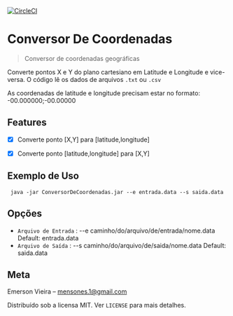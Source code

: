 [![CircleCI](https://circleci.com/gh/mensonones/ConversorDeCoordenadas.svg?style=svg)](https://circleci.com/gh/mensonones/ConversorDeCoordenadas)

# Conversor De Coordenadas
> Conversor de coordenadas geográficas

Converte pontos X e Y do plano cartesiano em Latitude e Longitude e vice-versa. O código lê os dados de arquivos ```.txt``` ou ```.csv``` 

As coordenadas de latitude e longitude precisam estar no formato: -00.000000;-00.00000


## Features

- [x] Converte ponto [X,Y] para [latitude,longitude]
- [x] Converte ponto [latitude,longitude] para [X,Y]


## Exemplo de Uso

```shell
 java -jar ConversorDeCoordenadas.jar --e entrada.data --s saida.data

```
## Opções

 * ``` Arquivo de Entrada ``` : --e caminho/do/arquivo/de/entrada/nome.data Default: entrada.data
 * ``` Arquivo de Saída ``` : --s caminho/do/arquivo/de/saida/nome.data Default: saida.data

## Meta

Emerson Vieira – mensones.1@gmail.com 

Distribuído sob a licensa MIT. Ver ``LICENSE`` para mais detalhes.
